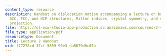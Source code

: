 ```yaml
---
content_type: resource
description: Handout on dislocation motion accompanying a lecture on basic crystallography,
  BCC, FCC, and HCP structures, Miller indices, crystal symmetry, and stereographic
  projection.
file: https://ol-ocw-studio-app-production.s3.amazonaws.com/courses/3-40j-physical-metallurgy-fall-2009/f77278cd37cf580990e3da5679d0c07b_MIT3_40JF09_fig02.pdf
file_type: application/pdf
resourcetype: Document
title: Lecture 2 Handout
uid: f77278cd-37cf-5809-90e3-da5679d0c07b
---
```

